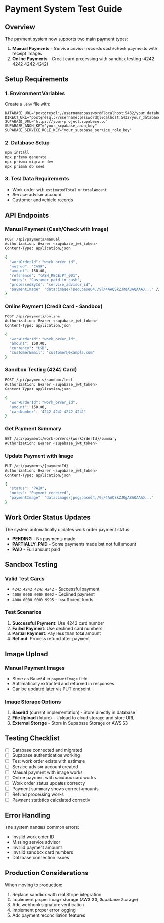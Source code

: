 # Payment System Test Guide

## Overview
The payment system now supports two main payment types:

1. **Manual Payments** - Service advisor records cash/check payments with receipt images
2. **Online Payments** - Credit card processing with sandbox testing (4242 4242 4242 4242)

## Setup Requirements

### 1. Environment Variables
Create a `.env` file with:
```env
DATABASE_URL="postgresql://username:password@localhost:5432/your_database"
DIRECT_URL="postgresql://username:password@localhost:5432/your_database"
SUPABASE_URL="https://your-project.supabase.co"
SUPABASE_ANON_KEY="your_supabase_anon_key"
SUPABASE_SERVICE_ROLE_KEY="your_supabase_service_role_key"
```

### 2. Database Setup
```bash
npm install
npx prisma generate
npx prisma migrate dev
npx prisma db seed
```

### 3. Test Data Requirements
- Work order with `estimatedTotal` or `totalAmount`
- Service advisor account
- Customer and vehicle records

## API Endpoints

### Manual Payment (Cash/Check with Image)
```bash
POST /api/payments/manual
Authorization: Bearer <supabase_jwt_token>
Content-Type: application/json

{
  "workOrderId": "work_order_id",
  "method": "CASH",
  "amount": 150.00,
  "reference": "CASH_RECEIPT_001",
  "notes": "Customer paid in cash",
  "processedById": "service_advisor_id",
  "paymentImage": "data:image/jpeg;base64,/9j/4AAQSkZJRgABAQAAAQ..." // Base64 image
}
```

### Online Payment (Credit Card - Sandbox)
```bash
POST /api/payments/online
Authorization: Bearer <supabase_jwt_token>
Content-Type: application/json

{
  "workOrderId": "work_order_id",
  "amount": 150.00,
  "currency": "USD",
  "customerEmail": "customer@example.com"
}
```

### Sandbox Testing (4242 Card)
```bash
POST /api/payments/sandbox/test
Authorization: Bearer <supabase_jwt_token>
Content-Type: application/json

{
  "workOrderId": "work_order_id",
  "amount": 150.00,
  "cardNumber": "4242 4242 4242 4242"
}
```

### Get Payment Summary
```bash
GET /api/payments/work-orders/{workOrderId}/summary
Authorization: Bearer <supabase_jwt_token>
```

### Update Payment with Image
```bash
PUT /api/payments/{paymentId}
Authorization: Bearer <supabase_jwt_token>
Content-Type: application/json

{
  "status": "PAID",
  "notes": "Payment received",
  "paymentImage": "data:image/jpeg;base64,/9j/4AAQSkZJRgABAQAAAQ..."
}
```

## Work Order Status Updates

The system automatically updates work order payment status:

- **PENDING** - No payments made
- **PARTIALLY_PAID** - Some payments made but not full amount
- **PAID** - Full amount paid

## Sandbox Testing

### Valid Test Cards
- `4242 4242 4242 4242` - Successful payment
- `4000 0000 0000 0002` - Declined payment
- `4000 0000 0000 9995` - Insufficient funds

### Test Scenarios
1. **Successful Payment**: Use 4242 card number
2. **Failed Payment**: Use declined card numbers
3. **Partial Payment**: Pay less than total amount
4. **Refund**: Process refund after payment

## Image Upload

### Manual Payment Images
- Store as Base64 in `paymentImage` field
- Automatically extracted and returned in responses
- Can be updated later via PUT endpoint

### Image Storage Options
1. **Base64** (current implementation) - Store directly in database
2. **File Upload** (future) - Upload to cloud storage and store URL
3. **External Storage** - Store in Supabase Storage or AWS S3

## Testing Checklist

- [ ] Database connected and migrated
- [ ] Supabase authentication working
- [ ] Test work order exists with estimate
- [ ] Service advisor account created
- [ ] Manual payment with image works
- [ ] Online payment with sandbox card works
- [ ] Work order status updates correctly
- [ ] Payment summary shows correct amounts
- [ ] Refund processing works
- [ ] Payment statistics calculated correctly

## Error Handling

The system handles common errors:
- Invalid work order ID
- Missing service advisor
- Invalid payment amounts
- Invalid sandbox card numbers
- Database connection issues

## Production Considerations

When moving to production:
1. Replace sandbox with real Stripe integration
2. Implement proper image storage (AWS S3, Supabase Storage)
3. Add webhook signature verification
4. Implement proper error logging
5. Add payment reconciliation features
